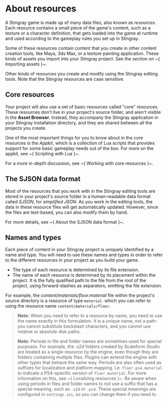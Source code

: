 # About resources

A Stingray game is made up of many data files, also known as *resources*. Each resource contains a small piece of the game's content, such as a texture or a character definition, that gets loaded into the game at runtime and used according to the gameplay rules you set up in Stingray.

Some of these resources contain content that you create in other content creation tools, like Maya, 3ds Max, or a texture painting application. These kinds of assets you import into your Stingray project. See the section on ~{ Importing assets }~.

Other kinds of resources you create and modify using the Stingray editing tools. Note that the Stingray resources are case sensitive.

## Core resources

Your project will also use a set of basic resources called "core" resources. These resources don't live in your project's source folder, and aren't visible in the **Asset Browser**. Instead, they accompany the Stingray application in your Stingray installation directory, and they are shared between all the projects you create.

One of the most important things for you to know about in the core resources is the *Appkit*, which is a collection of Lua scripts that provides support for some basic gameplay needs out of the box. For more on the appkit, see ~{ Scripting with Lua }~.

For a more in-depth discussion, see ~{ Working with core resources }~.

## The SJSON data format

Most of the resources that you work with in the Stingray editing tools are stored in your project's source folder in a human-readable data format called *SJSON*, for *simplified JSON*. As you work in the editing tools, the data in these resource files will get automatically updated. However, since the files are text-based, you can also modify them by hand.

For more details, see ~{ About the SJSON data format }~.

## Names and types

Each piece of content in your Stingray project is uniquely identified by a name and type. You will need to use these names and types in order to refer to the different resources in your project as you build your game.

-	The type of each resource is determined by its file extension.
-	The name of each resource is determined by its placement within the project. It is the fully qualified path to the file from the root of the project, using forward-slashes as separators, omitting the file extension.

For example, the *content/materials/floor.material* file within the project's source directory is a resource of type `material`. which you can refer to using the resource name `content/materials/floor`.

  > **Note:** When you need to refer to a resource by name, you need to use the name exactly in this formulation. It is a unique name, not a path: you cannot substitute backslash characters, and you cannot use relative or absolute disk paths.

  > **Note:** Periods in file and folder names are sometimes used for special purposes. For example, the *.s2d* folders created by Scaleform Studio are treated as a single resource by the engine, even though they are folders containing multiple files. Plugins can extend the engine with other types that behave the same way. Periods are also often used as suffixes for localization and platform mapping. I.e. `floor.ps4.material` to indicate a PS4-specific version of `floor.material`. For more information on this, see ~{ Localizing resources }~. Be aware when using periods in files and folder names to not use a suffix that has a special meaning, such as `.s2d` or `.ps4`. These special meanings are configured in `settings.ini`, so you can change them if you need to.
